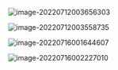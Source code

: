 ![image-20220712003656303](https://pic-1304888003.cos.ap-guangzhou.myqcloud.com/img/image-20220712003656303.png)

  ![image-20220712003558735](https://pic-1304888003.cos.ap-guangzhou.myqcloud.com/img/image-20220712003558735.png)

![image-20220716001644607](https://pic-1304888003.cos.ap-guangzhou.myqcloud.com/img/image-20220716001644607.png)

![image-20220716002227010](https://pic-1304888003.cos.ap-guangzhou.myqcloud.com/img/image-20220716002227010.png )